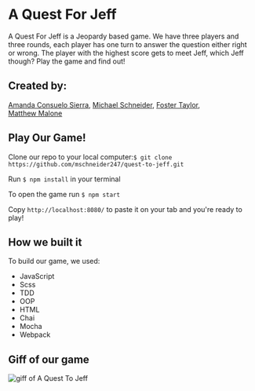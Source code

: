 # A Quest For Jeff

A Quest For Jeff is a Jeopardy based game. We have three players and three rounds, each player has one turn to answer the question either right or wrong. The player with the highest score gets to meet Jeff, which Jeff though? Play the game and find out!

## Created by:
[Amanda Consuelo Sierra](https://github.com/Asilo5), 
[Michael Schneider](https://github.com/mschneider247), 
[Foster Taylor](https://github.com/foster55f),  
[Matthew Malone](https://github.com/matthewdshepherd)

## Play Our Game!

Clone our repo to your local computer:``` $ git clone https://github.com/mschneider247/quest-to-jeff.git ```

Run ``` $ npm install ``` in your terminal

To open the game run ``` $ npm start ```

Copy ``` http://localhost:8080/ ``` to paste it on your tab and you're ready to play!

## How we built it

To build our game, we used:
  - JavaScript
  - Scss
  - TDD
  - OOP
  - HTML
  - Chai
  - Mocha
  - Webpack
  
## Giff of our game

![giff of A Quest To Jeff]()

